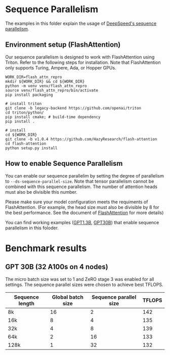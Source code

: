 # Sequence Parallelism

The examples in this folder explain the usage of [DeepSpeed's sequence parallelism](http://LINK_TO_BLOG_POST_OR_PAPER/).

## Environment setup (FlashAttention)

Our sequence parallelism is designed to work with FlashAttention using Triton.
Refer to the following steps for installation.
Note that FlashAttention only supports Turing, Ampere, Ada, or Hopper GPUs.

```shell
WORK_DIR=flash_attn_repro
mkdir ${WORK_DIR} && cd ${WORK_DIR}
python -m venv venv/flash_attn_repro
source venv/flash_attn_repro/bin/activate
pip install packaging

# install triton
git clone -b legacy-backend https://github.com/openai/triton
cd triton/python/
pip install cmake; # build-time dependency
pip install .

# install
cd ${WORK_DIR}
git clone -b v1.0.4 https://github.com/HazyResearch/flash-attention
cd flash-attention
python setup.py install
```

## How to enable Sequence Parallelism

You can enable our sequence parallelim by setting the degree of parallelism to `--ds-sequence-parallel-size`.
Note that tensor parallelism cannot be combined with this sequence parallelism.
The number of attention heads must also be divisible this number.

Please make sure your model configuration meets the requiments of FlashAttention. (For example, the head size must also be divisible by 8 for the best performance. See the document of [FlashAttention](https://github.com/Dao-AILab/flash-attention/tree/v1.0.4) for more details)

You can find working examples ([GPT1.3B](ds_pretrain_gpt_1.3B_seq_parallel.sh), [GPT30B](ds_pretrain_gpt_30B_seq_parallel.sh)) that enable sequence parallelism in this foloder.

# Benchmark results

## GPT 30B (32 A100s on 4 nodes)

The micro batch size was set to 1 and ZeRO stage 3 was enabled for all settings.
The sequence parallel sizes were chosen to achieve best TFLOPS.

| Sequence length | Global batch size | Sequence parallel size | TFLOPS |
| --------------- | ----------------- | -----------------------| ------ |
| 8k | 16 | 2 | 142 |
| 16k | 8 | 4 | 135 |
| 32k | 4 | 8 | 139 |
| 64k | 2 | 16 | 133 |
| 128k | 1 | 32 | 132 |
